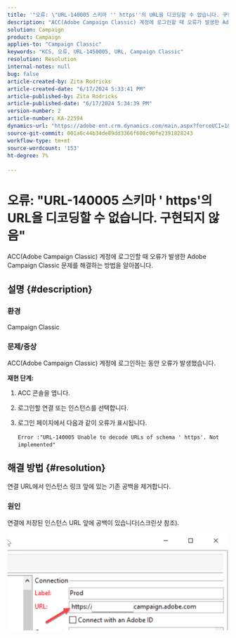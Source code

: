 ```yaml
---
title: '"오류: \"URL-140005 스키마 '' https''의 URL을 디코딩할 수 없습니다. 구현되지 않음\"'
description: "ACC(Adobe Campaign Classic) 계정에 로그인할 때 오류가 발생한 Adobe Campaign Classic 문제를 해결하는 방법을 알아봅니다."
solution: Campaign
product: Campaign
applies-to: "Campaign Classic"
keywords: "KCS, 오류, URL-1450005, URL, Campaign Classic"
resolution: Resolution
internal-notes: null
bug: false
article-created-by: Zita Rodricks
article-created-date: "6/17/2024 5:33:41 PM"
article-published-by: Zita Rodricks
article-published-date: "6/17/2024 5:34:39 PM"
version-number: 2
article-number: KA-22594
dynamics-url: "https://adobe-ent.crm.dynamics.com/main.aspx?forceUCI=1&pagetype=entityrecord&etn=knowledgearticle&id=7979cab7-cf2c-ef11-840a-002248084fbb"
source-git-commit: 001a6c44b34de89dd3366f608c90fe2391828243
workflow-type: tm+mt
source-wordcount: '153'
ht-degree: 7%

---
```


# 오류: &quot;URL-140005 스키마 &#39; https&#39;의 URL을 디코딩할 수 없습니다. 구현되지 않음&quot;


ACC(Adobe Campaign Classic) 계정에 로그인할 때 오류가 발생한 Adobe Campaign Classic 문제를 해결하는 방법을 알아봅니다.

## 설명 {#description}


### <b>환경</b>

Campaign Classic



### <b>문제/증상</b>

ACC(Adobe Campaign Classic) 계정에 로그인하는 동안 오류가 발생했습니다.



<b>재현 단계:</b>

1. ACC 콘솔을 엽니다.


2. 로그인할 연결 또는 인스턴스를 선택합니다.


3. 로그인 페이지에서 다음과 같이 오류가 표시됩니다.

   `Error :"URL-140005 Unable to decode URLs of schema ' https'. Not implemented"`



## 해결 방법 {#resolution}


연결 URL에서 인스턴스 링크 앞에 있는 기존 공백을 제거합니다.

### <b>원인</b>

연결에 저장된 인스턴스 URL 앞에 공백이 있습니다(스크린샷 참조).

![](assets/9ee7e7a5-fc34-ee11-bdf4-6045bd006c82.png)
